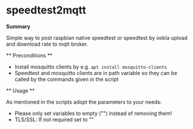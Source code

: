 # speedtest2mqtt
**Summary**

Simple way to post raspbian native speedtest or speedtest by ookla upload and download rate to mqtt broker. 

** Preconditions **

- Install mosquitto clients by e.g. `apt install mosquitto-clients`
- Speedtest and mosquitto clients are in path variable so they can be called by the commands given in the script

** Usage **

As mentioned in the scripts adopt the parameters to your needs:

- Please only set variables to empty ("") instead of removing them!
- TLS/SSL: If not required set to ""

